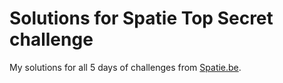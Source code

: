 # Solutions for Spatie Top Secret challenge

My solutions for all 5 days of challenges from [Spatie.be](https://spatie.be).
